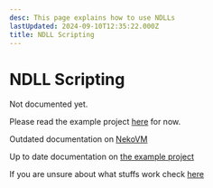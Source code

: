 ```yaml
---
desc: This page explains how to use NDLLs
lastUpdated: 2024-09-10T12:35:22.000Z
title: NDLL Scripting
---
```

# NDLL Scripting

Not documented yet.

Please read the example project [here](https://github.com/FNF-CNE-Devs/ndll-example) for now.

Outdated documentation on [NekoVM](https://nekovm.org/doc/ffi/)

Up to date documentation on [the example project](https://github.com/FNF-CNE-Devs/ndll-example/blob/master/project/common/ExternalInterface.cpp)

If you are unsure about what stuffs work check [here](https://github.com/HaxeFoundation/hxcpp/blob/master/src/hx/CFFI.cpp)